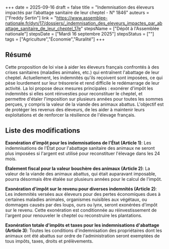 +++
date = 2025-09-16
draft = false
title = "Indemnisation des éleveurs impactés par l’abattage sanitaire de leur cheptel - N° 1846"
auteurs = ["Freddy Sertin"]
link = "https://www.assemblee-nationale.fr/dyn/17/dossiers/_indemnisation_des_eleveurs_impactes_par_abattage_sanitaire_de_leur_cheptel_17e"
stepsName = ["Dépôt à l'Assemblée nationale"]
stepsDate = ["Mardi 16 septembre 2025"]
stepsStatus = [""]
tags = ["Agriculture","Économie","Ruralité"]
+++

## Résumé

Cette proposition de loi vise à aider les éleveurs français confrontés à des crises sanitaires (maladies animales, etc.) qui entraînent l'abattage de leur cheptel. Actuellement, les indemnités qu'ils reçoivent sont imposées, ce qui pèse lourdement sur leur trésorerie et rend difficile le redémarrage de leur activité. La loi propose deux mesures principales : exonérer d'impôt les indemnités si elles sont réinvesties pour reconstituer le cheptel, et permettre d'étaler l'imposition sur plusieurs années pour toutes les sommes perçues, y compris la valeur de la viande des animaux abattus. L'objectif est de protéger les revenus des éleveurs, de les aider à maintenir leurs exploitations et de renforcer la résilience de l'élevage français.

## Liste des modifications

**Exonération d'impôt pour les indemnisations de l'État (Article 1)**: Les indemnisations de l'État pour l'abattage sanitaire des animaux ne seront plus imposées si l'argent est utilisé pour reconstituer l'élevage dans les 24 mois.

**Étalement fiscal pour la valeur bouchère des animaux (Article 2)**: La valeur de la viande des animaux abattus, qui était auparavant imposable, pourra désormais être étalée sur plusieurs années pour le calcul de l'impôt.

**Exonération d'impôt sur le revenu pour diverses indemnités (Article 2)**: Les indemnités versées aux éleveurs pour des pertes économiques dues à certaines maladies animales, organismes nuisibles aux végétaux, ou dommages causés par des loups, ours ou lynx, seront exonérées d'impôt sur le revenu. Cette exonération est conditionnée au réinvestissement de l'argent pour renouveler le cheptel ou reconstruire les plantations.

**Exonération totale d'impôts et taxes pour les indemnisations d'abattage (Article 3)**: Toutes les conditions d'indemnisation des propriétaires dont les animaux ont été abattus sur ordre de l'administration seront exemptées de tous impôts, taxes, droits et prélèvements.
